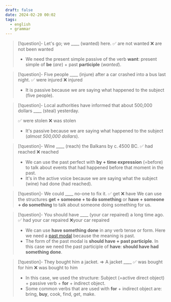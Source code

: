 ```yaml
---
draft: false
date: 2024-02-20 00:02
tags:
  - english
  - grammar
---
```


>[!question]- Let's go; we \____ (wanted) here.
>✅ are not wanted ❌ are not been wanted
>- We need the present simple passive of the verb **want**: present simple of **be** (_are_) + past **participle** (_wanted_).

> [!question]- Five people \____ (injure) after a car crashed into a bus last night.
> ✅ were injured ❌ injured
> - It is passive because we are saying what happened to the subject (five people).

>[!question]- Local authorities have informed that about 500,000 dollars \____ (steal) yesterday.
>
> ✅ were stolen ❌ was stolen
> - It's passive because we are saying what happened to the subject (_almost 500,000 dollars_).

>[!question]- Wine \____ (reach) the Balkans by c. 4500 BC.
> ✅ had reached ❌ reached
> - We can use the past perfect with **by + time expression** (=before) to talk about events that had happened before that moment in the past.
> - It's in the active voice because we are saying what the subject (wine) had done (had reached).

>[!question]- We could \____ no-one to fix it.
> ✅ get ❌ have
> We can use the structures **get + someone + to do something** or **have + someone + do something** to talk about someone doing something for us.

>[!question]- You should have \____ (your car repaired) a long time ago.
>✅ had your car repaired ❌your car repaired
>- We can use **have something done** in any verb tense or form. Here we need a [past modal](https://test-english.com/grammar-points/b1-b2/past-modal-verbs/) because the meaning is past.
>- The form of the past modal is **should have + past participle**. In this case we need the past participle of **have**: **should have had something done**.

> [!question]- They bought him a jacket. ⇒ A jacket \____
> ✅ was bought for him ❌ was bought to him
> - In this case, we used the structure: Subject (=active direct object) + passive verb + **for** + indirect object.
> - Some common verbs that are used with **for** + indirect object are: bring, **buy**, cook, find, get, make.

